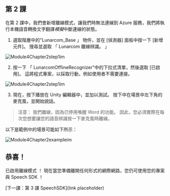 ## <a name="lesson-2"></a>第 2 課

在第 2 課中，我們會新增離線模式，讓我們時無法連線到 Azure 服務，我們將執行本機語音轉換文字翻譯*模擬*中斷連線的狀態。

1. 選取階層中的"Lunarcom_Base 」 物件，並在 [偵測器] 面板中按一下 [新增元件]。 搜尋並選取 「 Lunarcom 離線辨識。 」

![Module4Chapter2step1im](images/module4chapter2step1im.PNG)



2. 按一下 「 LunarcomOfflineRecognizer"中的下拉式清單，然後選取 [已啟用]。 這將程式專案，以採取行動，例如使用者不需要連接。 

![Module4Chapter2step1im](images/module4chapter2step2im.PNG)

3. 現在，按下播放在 Unity 編輯器中，並加以測試。 按下中在場景中左下角的麥克風，並開始說話。 

> 注意： 我們離線，因為已停用喚醒 Word 的功能。 因此，您必須實際在每次您想要讓您的語音辨識按一下麥克風時離線。 

以下是範例中的場景可能如下所示：

![Module4Chapter2exampleim](images/module4chapter2exampleim.PNG)

## <a name="congratulations"></a>恭喜！

已啟用離線模式 ！ 現在當您準備離開任何形式的網際網路，您仍可使用您的專案與 Speech SDK ！ 

[下一課：第 3 課 SpeechSDK](link placeholder)

